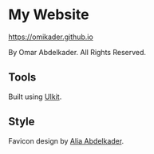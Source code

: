 # My Website

https://omikader.github.io 

By Omar Abdelkader. All Rights Reserved.

## Tools

Built using [UIkit](https://getuikit.com/).

## Style

Favicon design by [Alia Abdelkader](mailto:alia@writes.email).

